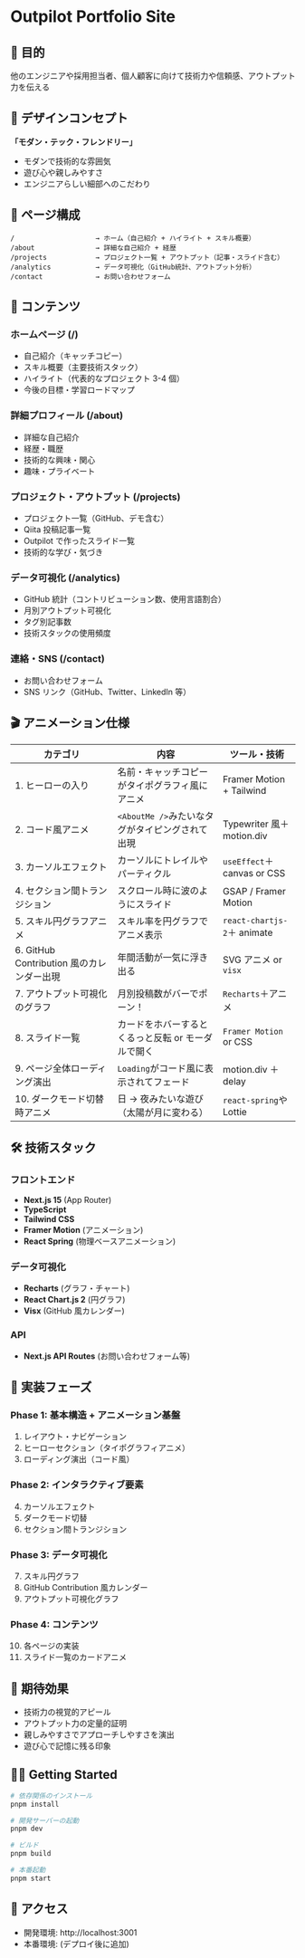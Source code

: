 # Outpilot Portfolio Site

## 🎯 目的

他のエンジニアや採用担当者、個人顧客に向けて技術力や信頼感、アウトプット力を伝える

## 🎨 デザインコンセプト

**「モダン・テック・フレンドリー」**

- モダンで技術的な雰囲気
- 遊び心や親しみやすさ
- エンジニアらしい細部へのこだわり

## 📄 ページ構成

```
/                    → ホーム（自己紹介 + ハイライト + スキル概要）
/about               → 詳細な自己紹介 + 経歴
/projects            → プロジェクト一覧 + アウトプット（記事・スライド含む）
/analytics           → データ可視化（GitHub統計、アウトプット分析）
/contact             → お問い合わせフォーム
```

## 📝 コンテンツ

### ホームページ (/)

- 自己紹介（キャッチコピー）
- スキル概要（主要技術スタック）
- ハイライト（代表的なプロジェクト 3-4 個）
- 今後の目標・学習ロードマップ

### 詳細プロフィール (/about)

- 詳細な自己紹介
- 経歴・職歴
- 技術的な興味・関心
- 趣味・プライベート

### プロジェクト・アウトプット (/projects)

- プロジェクト一覧（GitHub、デモ含む）
- Qiita 投稿記事一覧
- Outpilot で作ったスライド一覧
- 技術的な学び・気づき

### データ可視化 (/analytics)

- GitHub 統計（コントリビューション数、使用言語割合）
- 月別アウトプット可視化
- タグ別記事数
- 技術スタックの使用頻度

### 連絡・SNS (/contact)

- お問い合わせフォーム
- SNS リンク（GitHub、Twitter、LinkedIn 等）

## 🎬 アニメーション仕様

| カテゴリ                                  | 内容                                               | ツール・技術                |
| ----------------------------------------- | -------------------------------------------------- | --------------------------- |
| 1. ヒーローの入り                         | 名前・キャッチコピーがタイポグラフィ風にアニメ     | Framer Motion + Tailwind    |
| 2. コード風アニメ                         | `<AboutMe />`みたいなタグがタイピングされて出現    | Typewriter 風＋ motion.div  |
| 3. カーソルエフェクト                     | カーソルにトレイルやパーティクル                   | `useEffect`＋ canvas or CSS |
| 4. セクション間トランジション             | スクロール時に波のようにスライド                   | GSAP / Framer Motion        |
| 5. スキル円グラフアニメ                   | スキル率を円グラフでアニメ表示                     | `react-chartjs-2`＋ animate |
| 6. GitHub Contribution 風のカレンダー出現 | 年間活動が一気に浮き出る                           | SVG アニメ or `visx`        |
| 7. アウトプット可視化のグラフ             | 月別投稿数がバーでポーン！                         | `Recharts`＋アニメ          |
| 8. スライド一覧                           | カードをホバーするとくるっと反転 or モーダルで開く | `Framer Motion` or CSS      |
| 9. ページ全体ローディング演出             | `Loading`がコード風に表示されてフェード            | motion.div ＋ delay         |
| 10. ダークモード切替時アニメ              | 日 → 夜みたいな遊び（太陽が月に変わる）            | `react-spring`や Lottie     |

## 🛠 技術スタック

### フロントエンド

- **Next.js 15** (App Router)
- **TypeScript**
- **Tailwind CSS**
- **Framer Motion** (アニメーション)
- **React Spring** (物理ベースアニメーション)

### データ可視化

- **Recharts** (グラフ・チャート)
- **React Chart.js 2** (円グラフ)
- **Visx** (GitHub 風カレンダー)

### API

- **Next.js API Routes** (お問い合わせフォーム等)

## 🚀 実装フェーズ

### Phase 1: 基本構造 + アニメーション基盤

1. レイアウト・ナビゲーション
2. ヒーローセクション（タイポグラフィアニメ）
3. ローディング演出（コード風）

### Phase 2: インタラクティブ要素

4. カーソルエフェクト
5. ダークモード切替
6. セクション間トランジション

### Phase 3: データ可視化

7. スキル円グラフ
8. GitHub Contribution 風カレンダー
9. アウトプット可視化グラフ

### Phase 4: コンテンツ

10. 各ページの実装
11. スライド一覧のカードアニメ

## 🎯 期待効果

- 技術力の視覚的アピール
- アウトプット力の定量的証明
- 親しみやすさでアプローチしやすさを演出
- 遊び心で記憶に残る印象

## 🏃‍♂️ Getting Started

```bash
# 依存関係のインストール
pnpm install

# 開発サーバーの起動
pnpm dev

# ビルド
pnpm build

# 本番起動
pnpm start
```

## 📍 アクセス

- 開発環境: http://localhost:3001
- 本番環境: (デプロイ後に追加)

